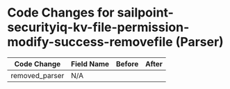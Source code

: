 # Code Changes for sailpoint-securityiq-kv-file-permission-modify-success-removefile (Parser)

| Code Change | Field Name | Before | After |
|-------------|------------|--------|-------|
| removed_parser | N/A |  |  |